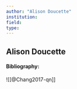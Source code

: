 ```yaml
---
author: "Alison Doucette"
institution:
field:
type:
---
```


## Alison Doucette
#### Bibliography:

![[@Chang2017-qn]]